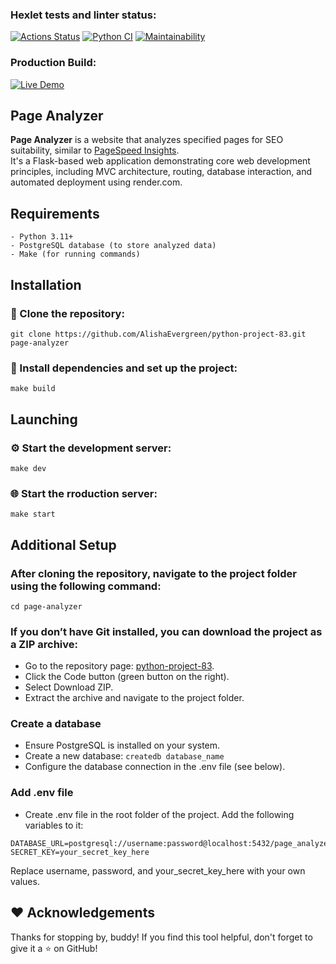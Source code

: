 ### Hexlet tests and linter status:
[![Actions Status](https://github.com/AlishaEvergreen/python-project-83/actions/workflows/hexlet-check.yml/badge.svg)](https://github.com/AlishaEvergreen/python-project-83/actions)
[![Python CI](https://github.com/AlishaEvergreen/python-project-83/actions/workflows/pyci.yml/badge.svg)](https://github.com/AlishaEvergreen/python-project-83/actions/workflows/pyci.yml)
[![Maintainability](https://api.codeclimate.com/v1/badges/55d96be536cab6c6262b/maintainability)](https://codeclimate.com/github/AlishaEvergreen/python-project-83/maintainability)

### Production Build:
[![Live Demo](https://img.shields.io/badge/Live_Demo-Available-blue)](https://python-project-83-kqoq.onrender.com)

## Page Analyzer

**Page Analyzer** is a website that analyzes specified pages for SEO suitability, similar to [PageSpeed Insights](https://pagespeed.web.dev/).  
It's a Flask-based web application demonstrating core web development principles, including MVC architecture, routing, database interaction, and automated deployment using render.com.

## Requirements
```
- Python 3.11+
- PostgreSQL database (to store analyzed data)
- Make (for running commands)
```

## Installation

### 📂 Clone the repository:
```
git clone https://github.com/AlishaEvergreen/python-project-83.git page-analyzer
```

### 🚀 Install dependencies and set up the project: 
```
make build
```

## Launching

### ⚙️ Start the development server: 
```
make dev
```
### 🌐 Start the rroduction server: 
```
make start
```

## Additional Setup

### After cloning the repository, navigate to the project folder using the following command:
```
cd page-analyzer
```
### If you don’t have Git installed, you can download the project as a ZIP archive:
- Go to the repository page: [python-project-83](https://github.com/AlishaEvergreen/python-project-83).
- Click the Code button (green button on the right).
- Select Download ZIP.
- Extract the archive and navigate to the project folder.

### Create a database
- Ensure PostgreSQL is installed on your system.
- Create a new database: ```createdb database_name```
- Configure the database connection in the .env file (see below).

### Add .env file
- Create .env file in the root folder of the project. Add the following variables to it:
```
DATABASE_URL=postgresql://username:password@localhost:5432/page_analyzer
SECRET_KEY=your_secret_key_here
```
Replace username, password, and your_secret_key_here with your own values.

## ❤️ Acknowledgements
Thanks for stopping by, buddy! If you find this tool helpful, don't forget to give it a ⭐ on GitHub!